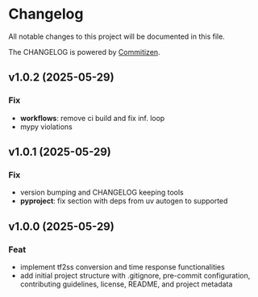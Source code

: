 # Changelog

All notable changes to this project will be documented in this file.

The CHANGELOG is powered by [Commitizen](https://commitizen-tools.github.io/commitizen/).

## v1.0.2 (2025-05-29)

### Fix

- **workflows**: remove ci build and fix inf. loop
- mypy violations

## v1.0.1 (2025-05-29)

### Fix

- version bumping and CHANGELOG keeping tools
- **pyproject**: fix section with deps from uv autogen to supported

## v1.0.0 (2025-05-29)

### Feat

- implement tf2ss conversion and time response functionalities
- add initial project structure with .gitignore, pre-commit configuration, contributing guidelines, license, README, and project metadata
